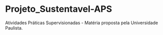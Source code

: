 # Projeto_Sustentavel-APS
Atividades Práticas Supervisionadas - Matéria proposta pela Universidade Paulista.
